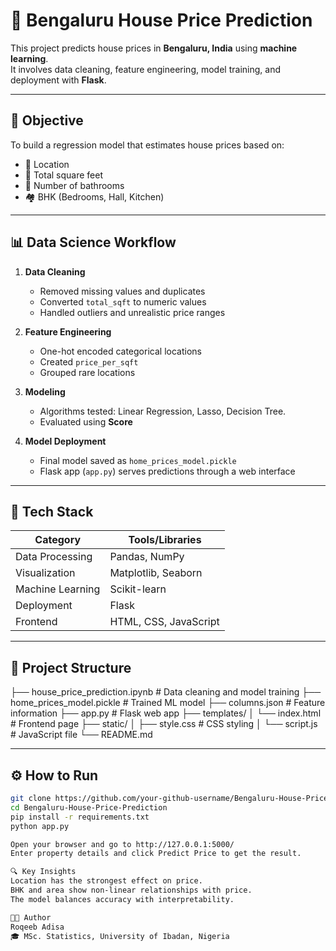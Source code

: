 # 🧠 Bengaluru House Price Prediction

This project predicts house prices in **Bengaluru, India** using **machine learning**.  
It involves data cleaning, feature engineering, model training, and deployment with **Flask**.

---

## 🎯 Objective
To build a regression model that estimates house prices based on:
- 📍 Location  
- 📏 Total square feet  
- 🛁 Number of bathrooms  
- 🏘️ BHK (Bedrooms, Hall, Kitchen)

---

## 📊 Data Science Workflow

1. **Data Cleaning**
   - Removed missing values and duplicates  
   - Converted `total_sqft` to numeric values  
   - Handled outliers and unrealistic price ranges  

2. **Feature Engineering**
   - One-hot encoded categorical locations  
   - Created `price_per_sqft`  
   - Grouped rare locations  

3. **Modeling**
   - Algorithms tested: Linear Regression, Lasso, Decision Tree.  
   - Evaluated using **Score** 

4. **Model Deployment**
   - Final model saved as `home_prices_model.pickle`  
   - Flask app (`app.py`) serves predictions through a web interface  

---

## 🧠 Tech Stack

| Category | Tools/Libraries |
|-----------|----------------|
| Data Processing | Pandas, NumPy |
| Visualization | Matplotlib, Seaborn |
| Machine Learning | Scikit-learn |
| Deployment | Flask |
| Frontend | HTML, CSS, JavaScript |

---

## 📁 Project Structure

├── house_price_prediction.ipynb # Data cleaning and model training
├── home_prices_model.pickle # Trained ML model
├── columns.json # Feature information
├── app.py # Flask web app
├── templates/
│ └── index.html # Frontend page
├── static/
│ ├── style.css # CSS styling
│ └── script.js # JavaScript file
└── README.md


---

## ⚙️ How to Run

```bash
git clone https://github.com/your-github-username/Bengaluru-House-Price-Prediction.git
cd Bengaluru-House-Price-Prediction
pip install -r requirements.txt
python app.py

Open your browser and go to http://127.0.0.1:5000/
Enter property details and click Predict Price to get the result.

🔍 Key Insights
Location has the strongest effect on price.
BHK and area show non-linear relationships with price.
The model balances accuracy with interpretability.

👨‍💻 Author
Roqeeb Adisa
🎓 MSc. Statistics, University of Ibadan, Nigeria
